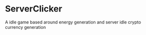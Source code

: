 # ServerClicker
A idle game based around energy generation and server idle crypto currency generation
